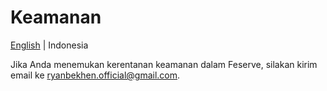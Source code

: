 # Keamanan

[English](SECURITY.md) | Indonesia

Jika Anda menemukan kerentanan keamanan dalam Feserve, silakan kirim email ke ryanbekhen.official@gmail.com.
